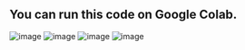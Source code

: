 ## You can run this code on Google Colab.
![image](https://user-images.githubusercontent.com/78909088/138239512-f4caf293-6992-4f67-8892-36b136fe233f.png)
![image](https://user-images.githubusercontent.com/78909088/138239595-05dd4f4a-ea6b-42c0-aa9c-a30867972aeb.png)
![image](https://user-images.githubusercontent.com/78909088/138239625-eb9cca2e-4890-47cc-98b7-44eb0742af41.png)
![image](https://user-images.githubusercontent.com/78909088/138239645-d91a0787-2bec-41d3-b170-f1298528a63f.png)
